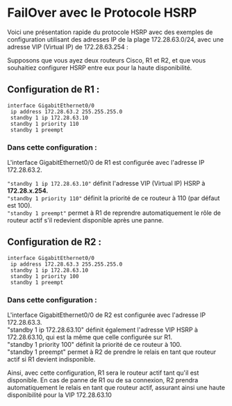 # FailOver avec le Protocole HSRP

Voici une présentation rapide du protocole HSRP avec des exemples de configuration utilisant des adresses IP de la plage 172.28.63.0/24, avec une adresse VIP (Virtual IP) de 172.28.63.254 :

Supposons que vous ayez deux routeurs Cisco, R1 et R2, et que vous souhaitiez configurer HSRP entre eux pour la haute disponibilité.

## Configuration de R1 :
```
interface GigabitEthernet0/0
 ip address 172.28.63.2 255.255.255.0
 standby 1 ip 172.28.63.10
 standby 1 priority 110
 standby 1 preempt
```

### Dans cette configuration :

L'interface GigabitEthernet0/0 de R1 est configurée avec l'adresse IP 172.28.63.2.<br>

```"standby 1 ip 172.28.63.10"``` définit l'adresse VIP (Virtual IP) HSRP à **172.28.x.254.**<br>
```"standby 1 priority 110"``` définit la priorité de ce routeur à 110 (par défaut est 100).<br>
```"standby 1 preempt"``` permet à R1 de reprendre automatiquement le rôle de routeur actif s'il redevient disponible après une panne.<br>


## Configuration de R2 :
```
interface GigabitEthernet0/0
 ip address 172.28.63.3 255.255.255.0
 standby 1 ip 172.28.63.10
 standby 1 priority 100
 standby 1 preempt
```

### Dans cette configuration :

L'interface GigabitEthernet0/0 de R2 est configurée avec l'adresse IP 172.28.63.3.<br>
"standby 1 ip 172.28.63.10" définit également l'adresse VIP HSRP à 172.28.63.10, qui est la même que celle configurée sur R1.<br>
"standby 1 priority 100" définit la priorité de ce routeur à 100.<br>
"standby 1 preempt" permet à R2 de prendre le relais en tant que routeur actif si R1 devient indisponible.<br>

Ainsi, avec cette configuration, R1 sera le routeur actif tant qu'il est disponible. En cas de panne de R1 ou de sa connexion, R2 prendra automatiquement le relais en tant que routeur actif, assurant ainsi une haute disponibilité pour la VIP 172.28.63.10